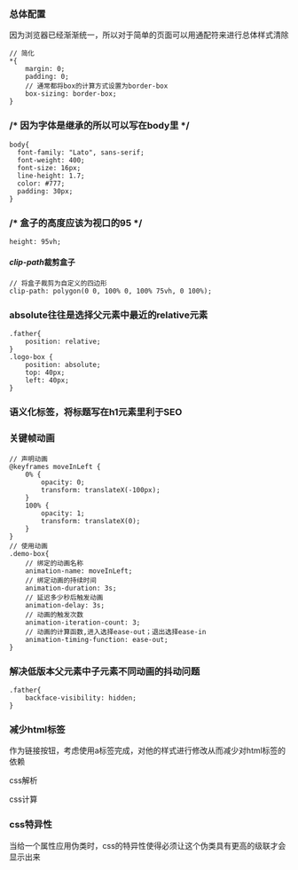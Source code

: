 ### 总体配置

因为浏览器已经渐渐统一，所以对于简单的页面可以用通配符来进行总体样式清除

```
// 简化
*{
    margin: 0;
    padding: 0;
    // 通常都将box的计算方式设置为border-box
    box-sizing: border-box;
}
```

### /* 因为字体是继承的所以可以写在body里 */

```
body{
  font-family: "Lato", sans-serif;
  font-weight: 400;
  font-size: 16px;
  line-height: 1.7;
  color: #777;
  padding: 30px;
}
```

### /* 盒子的高度应该为视口的95  */

```
height: 95vh;
```

#### *clip-path*裁剪盒子

```
// 将盒子裁剪为自定义的四边形
clip-path: polygon(0 0, 100% 0, 100% 75vh, 0 100%);
```

### absolute往往是选择父元素中最近的relative元素

```
.father{
	position: relative;
}
.logo-box {
    position: absolute;
    top: 40px;
    left: 40px;
}
```

### 语义化标签，将标题写在h1元素里利于SEO

### 关键帧动画

```
// 声明动画
@keyframes moveInLeft {
    0% {
        opacity: 0;
        transform: translateX(-100px);
    }
    100% {
        opacity: 1;
        transform: translateX(0);
    }
}
// 使用动画
.demo-box{
	// 绑定的动画名称
	animation-name: moveInLeft;
	// 绑定动画的持续时间
	animation-duration: 3s;
	// 延迟多少秒后触发动画
	animation-delay: 3s;
	// 动画的触发次数
	animation-iteration-count: 3;
	// 动画的计算函数,进入选择ease-out；退出选择ease-in
	animation-timing-function: ease-out;
}
```

### 解决低版本父元素中子元素不同动画的抖动问题

```
.father{
	backface-visibility: hidden;
}
```


### 减少html标签

作为链接按钮，考虑使用a标签完成，对他的样式进行修改从而减少对html标签的依赖

css解析

css计算

### css特异性

当给一个属性应用伪类时，css的特异性使得必须让这个伪类具有更高的级联才会显示出来
